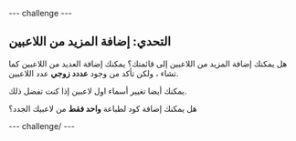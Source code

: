 \--- challenge \---

## التحدي: إضافة المزيد من اللاعبين

هل يمكنك إضافة المزيد من اللاعبين إلى قائمتك؟ يمكنك إضافة العديد من اللاعبين كما تشاء ، ولكن تأكد من وجود **عددد زوجي** عدد اللاعبين.

يمكنك أيضا تغيير أسماء اول لاعبين إذا كنت تفضل ذلك.

هل يمكنك إضافة كود لطباعة **واحد فقط** من لاعبيك الجدد؟

\--- challenge/ \---